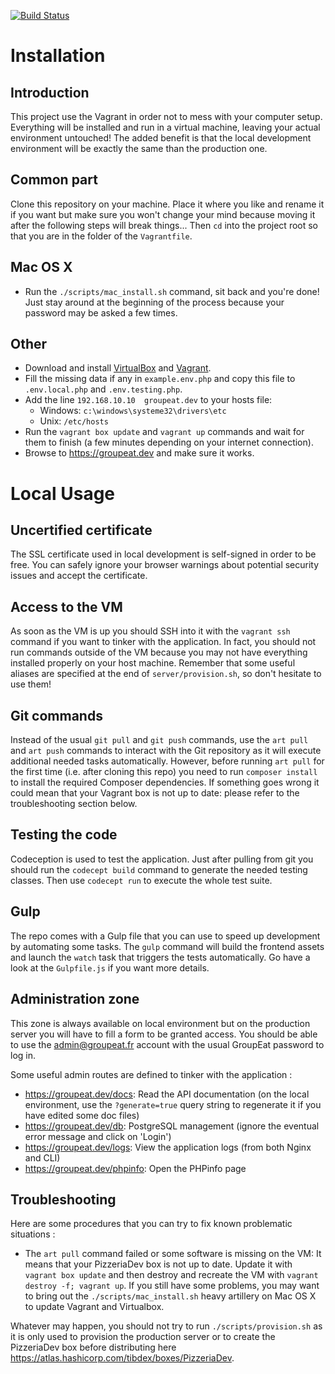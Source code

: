 [![Build Status](https://api.shippable.com/projects/54a71363d46935d5fbc15ac1/badge?branchName=master)](https://app.shippable.com/projects/54a71363d46935d5fbc15ac1/builds/latest)

# Installation

## Introduction

This project use the Vagrant in order not to mess with your computer setup. Everything will be installed and run in a virtual machine, leaving your actual environment untouched! The added benefit is that the local development environment will be exactly the same than the production one.

## Common part

Clone this repository on your machine. Place it where you like and rename it if you want but make sure you won't change your mind because moving it after the following steps will break things... Then `cd` into the project root so that you are in the folder of the `Vagrantfile`.

## Mac OS X
 - Run the `./scripts/mac_install.sh` command, sit back and you're done! Just stay around at the beginning of the process because your password may be asked a few times.

## Other
 - Download and install [VirtualBox](https://www.virtualbox.org/wiki/Downloads) and [Vagrant](https://www.vagrantup.com/downloads.html).
 - Fill the missing data if any in `example.env.php` and copy this file to `.env.local.php` and `.env.testing.php`.
 - Add the line `192.168.10.10  groupeat.dev` to your hosts file:
   - Windows: `c:\windows\systeme32\drivers\etc`
   - Unix: `/etc/hosts`
 - Run the `vagrant box update` and `vagrant up` commands and wait for them to finish (a few minutes depending on your internet connection).
 - Browse to https://groupeat.dev and make sure it works.

# Local Usage

## Uncertified certificate

The SSL certificate used in local development is self-signed in order to be free. You can safely ignore your browser warnings about potential security issues and accept the certificate.

## Access to the VM

As soon as the VM is up you should SSH into it with the `vagrant ssh` command if you want to tinker with the application. In fact, you should not run commands outside of the VM because you may not have everything installed properly on your host machine.
Remember that some useful aliases are specified at the end of `server/provision.sh`, so don't hesitate to use them!

## Git commands

Instead of the usual `git pull` and `git push` commands, use the `art pull` and `art push` commands to interact with the Git repository as it will execute additional needed tasks automatically. However, before running `art pull` for the first time (i.e. after cloning this repo) you need to run `composer install` to install the required Composer dependencies. If something goes wrong it could mean that your Vagrant box is not up to date: please refer to the troubleshooting section below.

## Testing the code

Codeception is used to test the application. Just after pulling from git you should run the `codecept build` command to generate the needed testing classes. Then use `codecept run` to execute the whole test suite.

## Gulp

The repo comes with a Gulp file that you can use to speed up development by automating some tasks. The `gulp` command will build the frontend assets and launch the `watch` task that triggers the tests automatically. Go have a look at the `Gulpfile.js` if you want more details.

## Administration zone

This zone is always available on local environment but on the production server you will have to fill a form to be granted access. You should be able to use the admin@groupeat.fr account with the usual GroupEat password to log in.

Some useful admin routes are defined to tinker with the application :

 - https://groupeat.dev/docs: Read the API documentation (on the local environment, use the `?generate=true` query string to regenerate it if you have edited some doc files)
 - https://groupeat.dev/db: PostgreSQL management (ignore the eventual error message and click on 'Login')
 - https://groupeat.dev/logs: View the application logs (from both Nginx and CLI)
 - https://groupeat.dev/phpinfo: Open the PHPinfo page

## Troubleshooting

Here are some procedures that you can try to fix known problematic situations :

 - The `art pull` command failed or some software is missing on the VM: It means that your PizzeriaDev box is not up to date. Update it with `vagrant box update` and then destroy and recreate the VM with `vagrant destroy -f; vagrant up`. If you still have some problems, you may want to bring out the `./scripts/mac_install.sh` heavy artillery on Mac OS X to update Vagrant and Virtualbox.
 
Whatever may happen, you should not try to run `./scripts/provision.sh` as it is only used to provision the production server or to create the PizzeriaDev box before distributing here https://atlas.hashicorp.com/tibdex/boxes/PizzeriaDev.
